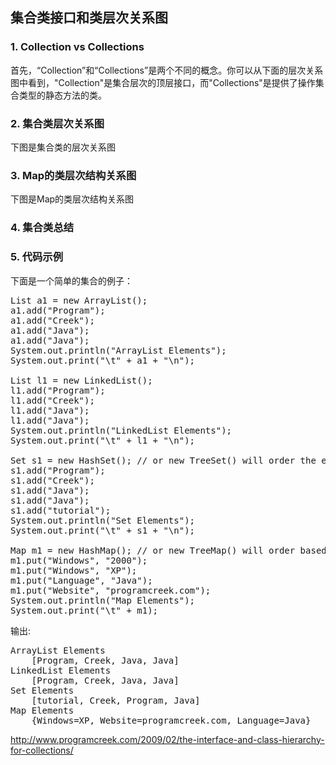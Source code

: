 ## 集合类接口和类层次关系图

### 1. Collection vs Collections

首先，“Collection”和“Collections”是两个不同的概念。你可以从下面的层次关系图中看到，"Collection"是集合层次的顶层接口，而"Collections"是提供了操作集合类型的静态方法的类。

### 2. 集合类层次关系图

下图是集合类的层次关系图


### 3. Map的类层次结构关系图

下图是Map的类层次结构关系图



### 4. 集合类总结



### 5. 代码示例

下面是一个简单的集合的例子：

<pre class="brush: java; gutter: true">
List<String> a1 = new ArrayList<String>();
a1.add("Program");
a1.add("Creek");
a1.add("Java");
a1.add("Java");
System.out.println("ArrayList Elements");
System.out.print("\t" + a1 + "\n");
 
List<String> l1 = new LinkedList<String>();
l1.add("Program");
l1.add("Creek");
l1.add("Java");
l1.add("Java");
System.out.println("LinkedList Elements");
System.out.print("\t" + l1 + "\n");
 
Set<String> s1 = new HashSet<String>(); // or new TreeSet() will order the elements;
s1.add("Program");
s1.add("Creek");
s1.add("Java");
s1.add("Java");
s1.add("tutorial");
System.out.println("Set Elements");
System.out.print("\t" + s1 + "\n");
 
Map<String, String> m1 = new HashMap<String, String>(); // or new TreeMap() will order based on keys
m1.put("Windows", "2000");
m1.put("Windows", "XP");
m1.put("Language", "Java");
m1.put("Website", "programcreek.com");
System.out.println("Map Elements");
System.out.print("\t" + m1);
</pre>

输出:

<pre class="brush: plain; gutter: true">
ArrayList Elements
	[Program, Creek, Java, Java]
LinkedList Elements
	[Program, Creek, Java, Java]
Set Elements
	[tutorial, Creek, Program, Java]
Map Elements
	{Windows=XP, Website=programcreek.com, Language=Java}
</pre>

http://www.programcreek.com/2009/02/the-interface-and-class-hierarchy-for-collections/
